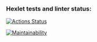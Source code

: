### Hexlet tests and linter status:
[![Actions Status](https://github.com/dimaevan/python-project-lvl1/workflows/hexlet-check/badge.svg)](https://github.com/dimaevan/python-project-lvl1/actions)

[![Maintainability](https://api.codeclimate.com/v1/badges/a99a88d28ad37a79dbf6/maintainability)](https://codeclimate.com/github/codeclimate/codeclimate/maintainability)